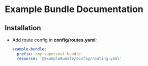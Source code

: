 # Example Bundle Documentation

## Installation

- Add route config in **config/routes.yaml**:
  ```yaml
  example-bundle:
    prefix: /my-supercool-bundle
    resource: '@ExampleBundle/config/routing.yaml'
  ```
